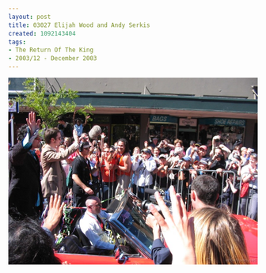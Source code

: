 ```yaml
---
layout: post
title: 03027 Elijah Wood and Andy Serkis
created: 1092143404
tags:
- The Return Of The King
- 2003/12 - December 2003
---
```


<img src="/image/images/130_3027-1082.jpg"/>

